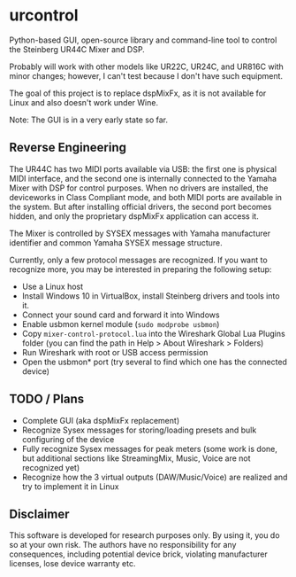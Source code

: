 # urcontrol

Python-based GUI, open-source library and command-line tool to control the Steinberg UR44C Mixer and DSP.

Probably will work with other models like UR22C, UR24C, and UR816C with minor changes; however, I can't test because I don't have such equipment.

The goal of this project is to replace dspMixFx, as it is not available for Linux and also doesn't work under Wine.

Note: The GUI is in a very early state so far.

## Reverse Engineering

The UR44C has two MIDI ports available via USB: the first one is physical MIDI interface, and the second one is internally connected to the Yamaha Mixer with DSP for control purposes.
When no drivers are installed, the deviceworks in Class Compliant mode, and both MIDI ports are available in the system.
But after installing official drivers, the second port becomes hidden, and only the proprietary dspMixFx application can access it.

The Mixer is controlled by SYSEX messages with Yamaha manufacturer identifier and common Yamaha SYSEX message structure.

Currently, only a few protocol messages are recognized. If you want to recognize more, you may be interested in preparing the following setup:
- Use a Linux host
- Install Windows 10 in VirtualBox, install Steinberg drivers and tools into it.
- Connect your sound card and forward it into Windows
- Enable usbmon kernel module (`sudo modprobe usbmon`)
- Copy `mixer-control-protocol.lua` into the Wireshark Global Lua Plugins folder (you can find the path in Help > About Wireshark > Folders)
- Run Wireshark with root or USB access permission
- Open the usbmon* port (try several to find which one has the connected device)


## TODO / Plans
- Complete GUI (aka dspMixFx replacement)
- Recognize Sysex messages for storing/loading presets and bulk configuring of the device
- Fully recognize Sysex messages for peak meters (some work is done, but additional sections like StreamingMix, Music, Voice are not recognized yet)
- Recognize how the 3 virtual outputs (DAW/Music/Voice) are realized and try to implement it in Linux


## Disclaimer
This software is developed for research purposes only.
By using it, you do so at your own risk.
The authors have no responsibility for any consequences, including potential device brick, violating manufacturer licenses, lose device warranty etc.
